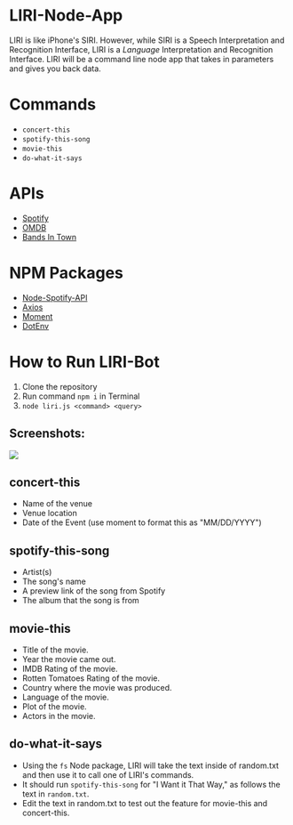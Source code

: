 # LIRI-Node-App
LIRI is like iPhone's SIRI. However, while SIRI is a Speech Interpretation and Recognition Interface, LIRI is a _Language_ Interpretation and Recognition Interface. LIRI will be a command line node app that takes in parameters and gives you back data.
# Commands
* `concert-this`
* `spotify-this-song`
* `movie-this`
* `do-what-it-says`
# APIs
* [Spotify](https://developer.spotify.com/)
* [OMDB](http://www.omdbapi.com)
* [Bands In Town](http://www.artists.bandsintown.com/bandsintown-api)
# NPM Packages
* [Node-Spotify-API](https://www.npmjs.com/package/node-spotify-api)
* [Axios](https://www.npmjs.com/package/axios)
* [Moment](https://www.npmjs.com/package/moment)
* [DotEnv](https://www.npmjs.com/package/dotenv)
# How to Run LIRI-Bot
1. Clone the repository
2. Run command `npm i` in Terminal
3. `node liri.js <command> <query>`

## Screenshots:
![](https://github.com/jenniferchan2267/LIRI-Node-App/blob/master/image/liri.jpg)
## concert-this
* Name of the venue
* Venue location
* Date of the Event (use moment to format this as "MM/DD/YYYY")
## spotify-this-song
* Artist(s)
* The song's name
* A preview link of the song from Spotify
* The album that the song is from
## movie-this
* Title of the movie.
* Year the movie came out.
* IMDB Rating of the movie.
* Rotten Tomatoes Rating of the movie.
* Country where the movie was produced.
* Language of the movie.
* Plot of the movie.
* Actors in the movie.
## do-what-it-says
* Using the `fs` Node package, LIRI will take the text inside of random.txt and then use it to call one of LIRI's commands.
* It should run `spotify-this-song` for "I Want it That Way," as follows the text in `random.txt`.
* Edit the text in random.txt to test out the feature for movie-this and concert-this.
